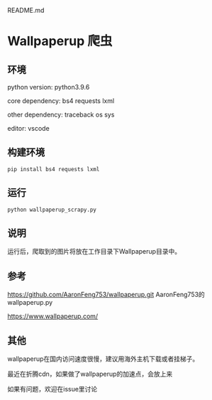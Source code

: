README.md
# Wallpaperup 爬虫

## 环境
python version: python3.9.6

core dependency: bs4 requests lxml

other dependency: traceback os sys

editor: vscode

## 构建环境
```shell
pip install bs4 requests lxml
```
## 运行
```shell
python wallpaperup_scrapy.py
```

## 说明

运行后，爬取到的图片将放在工作目录下Wallpaperup目录中。

## 参考
https://github.com/AaronFeng753/wallpaperup.git AaronFeng753的wallpaperup.py

https://www.wallpaperup.com/ 

## 其他
wallpaperup在国内访问速度很慢，建议用海外主机下载或者挂梯子。

最近在折腾cdn，如果做了wallpaperup的加速点，会放上来

如果有问题，欢迎在issue里讨论

